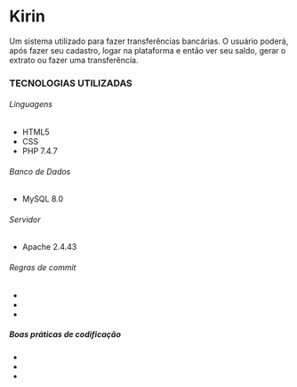 # Kirin
Um sistema utilizado para fazer transferências bancárias. O usuário poderá, após fazer seu cadastro, logar na plataforma e então ver seu saldo, gerar o extrato ou fazer uma transferência.

### TECNOLOGIAS UTILIZADAS
###### Linguagens
- HTML5
- CSS
- PHP 7.4.7
###### Banco de Dados
- MySQL 8.0
###### Servidor
- Apache 2.4.43
###### Regras de commit
-
-
-
##### Boas práticas de codificação
-
-
-
